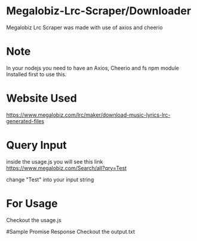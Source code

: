 # Megalobiz-Lrc-Scraper/Downloader
Megalobiz Lrc Scraper was made with use of axios and cheerio

# Note
In your nodejs you need to have an Axios, Cheerio and fs npm module Installed first to use this.

# Website Used
https://www.megalobiz.com/lrc/maker/download-music-lyrics-lrc-generated-files

# Query Input
inside the usage.js you will see this link
https://www.megalobiz.com/Search/all?qry=Test

change "Test" into your input string

# For Usage
Checkout the usage.js

#Sample Promise Response
Checkout the output.txt
